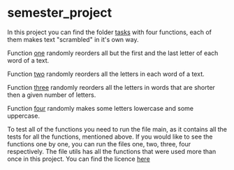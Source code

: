 # semester_project


In this project you can find the folder [tasks](https://github.com/elena-korchagina/semester_project/tree/master/tasks) with four functions, each of them makes text "scrambled" in it's own way.

Function [one](https://github.com/elena-korchagina/semester_project/blob/master/tasks/one.py) randomly reorders all but the first and the last letter of each word of a text.

Function [two](https://github.com/elena-korchagina/semester_project/blob/master/tasks/two.py)  randomly reorders all the letters in each word of a text.

Function [three](https://github.com/elena-korchagina/semester_project/blob/master/tasks/three.py) randomly reorders all the letters in words that are shorter then a given number of letters.

Function [four](https://github.com/elena-korchagina/semester_project/blob/master/tasks/four.py) randomly makes some letters  lowercase and some uppercase.

To test all of the functions you need to run the file main, as it contains all the tests for all the functions, mentioned above.
If you would like to see the functions one by one, you can run the files one, two, three, four respectively.
The file utils has all the functions that were used more than once in this project.
You can find the licence [here](https://github.com/elena-korchagina/semester_project/blob/master/LICENSE)
